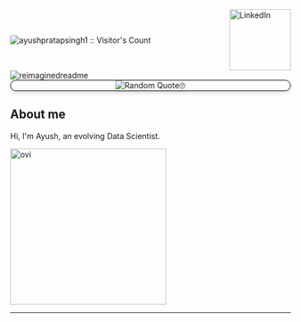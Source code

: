 <div style="display: flex; justify-content: space-between; align-items: center;">
        <img src="https://profile-counter.glitch.me/{ayushpratapsingh1}/count.svg" alt="ayushpratapsingh1 :: Visitor's Count" />
        <a href="https://www.linkedin.com/in/ayushpratapsingh1/" target="_blank">
            <img src="https://img.shields.io/badge/LinkedIn-%230077B5.svg?&style=flat-square&logo=linkedin&logoColor=white" alt="LinkedIn" style="width: 110px; height: auto;">
        </a>
</div>

<img src="https://myreadme.vercel.app/api/embed/ayushpratapsingh1?panels=userstatistics,commitgraph" alt="reimaginedreadme" />


<div align="center" style="border-radius: 10px; border: 1px solid black; box-shadow: 0 4px 6px rgba(0, 0, 0, 0.1);">
    <img alt="Random Quote🙄" src="https://github-readme-quotes-bay.vercel.app/quote?theme=dark&font=Redressed&animation=grow_out_in" style="box-shadow: 0 2px 4px rgba(0, 0, 0, 0.1);">
</div>

## About me

Hi, I'm Ayush, an evolving Data Scientist.


<img src="https://github-readme-stats.vercel.app/api/top-langs?username=madushadhanushka&show_icons=true&locale=en&layout=compact&theme=chartreuse-dark" alt="ovi" style="width: 280px; height: auto;">
<hr>
